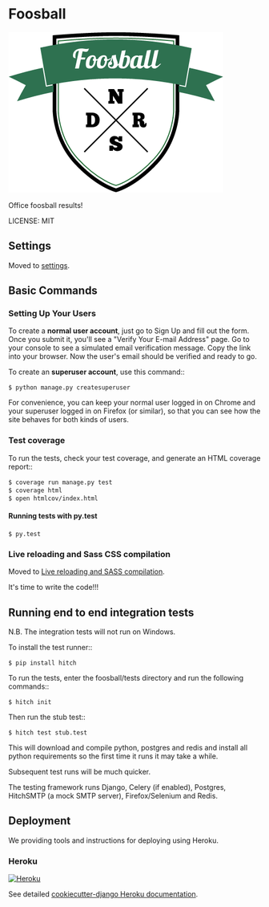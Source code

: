 # Foosball

![logo](/logo.png?raw=true "Project logo")

Office foosball results!

LICENSE: MIT

## Settings

Moved to [settings](http://cookiecutter-django.readthedocs.org/en/latest/settings.html).

## Basic Commands


### Setting Up Your Users

To create a **normal user account**, just go to Sign Up and fill out the form. Once you submit it, you'll see a "Verify Your E-mail Address" page. Go to your console to see a simulated email verification message. Copy the link into your browser. Now the user's email should be verified and ready to go.

To create an **superuser account**, use this command::

    $ python manage.py createsuperuser

For convenience, you can keep your normal user logged in on Chrome and your superuser logged in on Firefox (or similar), so that you can see how the site behaves for both kinds of users.

### Test coverage

To run the tests, check your test coverage, and generate an HTML coverage report::

    $ coverage run manage.py test
    $ coverage html
    $ open htmlcov/index.html

#### Running tests with py.test

    $ py.test


### Live reloading and Sass CSS compilation

Moved to [Live reloading and SASS compilation](http://cookiecutter-django.readthedocs.org/en/latest/live-reloading-and-sass-compilation.html).


It's time to write the code!!!


## Running end to end integration tests

N.B. The integration tests will not run on Windows.

To install the test runner::

    $ pip install hitch

To run the tests, enter the foosball/tests directory and run the following commands::

    $ hitch init

Then run the stub test::

    $ hitch test stub.test

This will download and compile python, postgres and redis and install all python requirements so the first time it runs it may take a while.

Subsequent test runs will be much quicker.

The testing framework runs Django, Celery (if enabled), Postgres, HitchSMTP (a mock SMTP server), Firefox/Selenium and Redis.


## Deployment

We providing tools and instructions for deploying using Heroku.

### Heroku

[![Heroku](https://www.herokucdn.com/deploy/button.png)](https://heroku.com/deploy)

See detailed [cookiecutter-django Heroku documentation](http://cookiecutter-django.readthedocs.org/en/latest/deployment-on-heroku.html).
